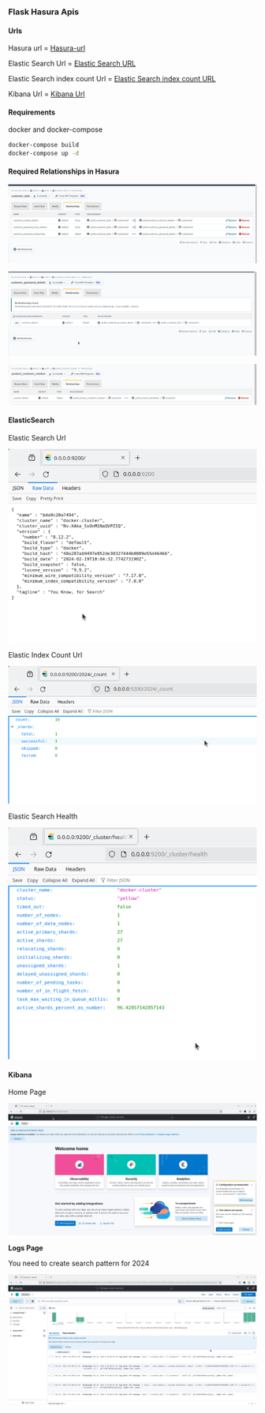 ### Flask Hasura Apis

#### Urls

Hasura url = [Hasura-url](http://0.0.0.0:23003/console)

Elastic Search Url = [Elastic Search URL](http://0.0.0.0:9200/)

Elastic Search index count Url = [Elastic Search index count URL](http://0.0.0.0:9200/2024/_count)

Kibana Url = [Kibana Url](http://0.0.0.0:5601/)

#### Requirements

docker and docker-compose

```bash
docker-compose build 
docker-compose up -d
```

#### Required Relationships in Hasura

![Relationship - 1](src/images/relation1.png)


![Relationship - 2](src/images/relationship2.png)


![Relationship - 3](src/images/relation3.png)


#### ElasticSearch 

Elastic Search Url

![Elastic Search Url](src/elastic_search_url.png)

Elastic Index Count Url

![Elastic Search Url](src/elasticsearch_index_count.png)

Elastic Search Health 

![Elastic_search_health](src/Elastic_search_health.png)

#### Kibana 

Home Page 

![Kibana_home_page](src/Kibana_home_page.png)

**Logs Page**

You need to create search pattern for 2024

![kibana logs page](src/logs_page_kibana.png)